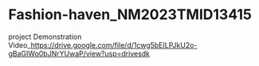 # Fashion-haven_NM2023TMID13415
project Demonstration Video_https://drive.google.com/file/d/1cwg5bEILPJkU2o-gBaGIWo0bJNrYUwaP/view?usp=drivesdk
